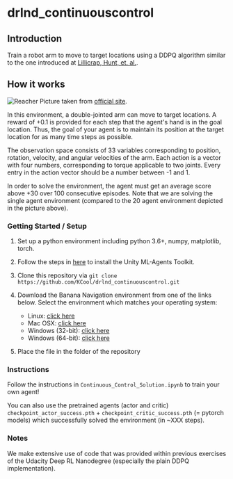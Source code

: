 # drlnd_continuouscontrol

## Introduction
Train a robot arm to move to target locations using a DDPQ algorithm similar to the one introduced at [Lillicrap, Hunt, et. al.](http://arxiv.org/abs/1509.02971).

## How it works 

![Reacher](https://github.com/Unity-Technologies/ml-agents/blob/master/docs/images/reacher.png)
Picture taken from [official site](https://github.com/Unity-Technologies/ml-agents).

In this environment, a double-jointed arm can move to target locations. A reward of +0.1 is provided for each step that the agent's hand is in the goal location. Thus, the goal of your agent is to maintain its position at the target location for as many time steps as possible.

The observation space consists of 33 variables corresponding to position, rotation, velocity, and angular velocities of the arm. Each action is a vector with four numbers, corresponding to torque applicable to two joints. Every entry in the action vector should be a number between -1 and 1.

In order to solve the environment, the agent must get an average score above +30 over 100 consecutive episodes. Note that we are solving the single agent environment (compared to the 20 agent environment depicted in the picture above).  

### Getting Started / Setup

1. Set up a python environment including python 3.6+, numpy, matplotlib, torch.

2. Follow the steps in [here](https://github.com/Unity-Technologies/ml-agents/blob/master/docs/Installation.md) to install the Unity ML-Agents Toolkit.

3. Clone this repository via `git clone https://github.com/KCool/drlnd_continuouscontrol.git`

4. Download the Banana Navigation environment from one of the links below.  Select the environment which matches your operating system:
    - Linux: [click here](https://s3-us-west-1.amazonaws.com/udacity-drlnd/P2/Reacher/one_agent/Reacher_Linux.zip)
    - Mac OSX: [click here](https://s3-us-west-1.amazonaws.com/udacity-drlnd/P2/Reacher/one_agent/Reacher.app.zip)
    - Windows (32-bit): [click here](https://s3-us-west-1.amazonaws.com/udacity-drlnd/P2/Reacher/one_agent/Reacher_Windows_x86.zip)
    - Windows (64-bit): [click here](https://s3-us-west-1.amazonaws.com/udacity-drlnd/P2/Reacher/one_agent/Reacher_Windows_x86_64.zip)
    
5. Place the file in the folder of the repository


### Instructions

Follow the instructions in `Continuous_Control_Solution.ipynb` to train your own agent!

You can also use the pretrained agents (actor and critic) `checkpoint_actor_success.pth` + `checkpoint_critic_success.pth` (= pytorch models) which successfully solved the environment (in ~XXX steps).

### Notes
We make extensive use of code that was provided within previous exercises of the Udacity Deep RL Nanodegree (especially the plain DDPQ implementation).
